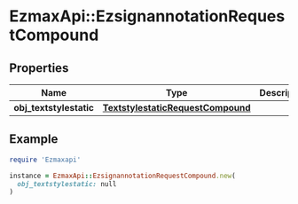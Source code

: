 # EzmaxApi::EzsignannotationRequestCompound

## Properties

| Name | Type | Description | Notes |
| ---- | ---- | ----------- | ----- |
| **obj_textstylestatic** | [**TextstylestaticRequestCompound**](TextstylestaticRequestCompound.md) |  | [optional] |

## Example

```ruby
require 'Ezmaxapi'

instance = EzmaxApi::EzsignannotationRequestCompound.new(
  obj_textstylestatic: null
)
```

